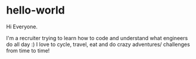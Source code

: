 # hello-world
Hi Everyone. 

I'm a recruiter trying to learn how to code and understand what engineers do all day :) I love to cycle, travel, eat and do crazy adventures/ challenges from time to time! 
